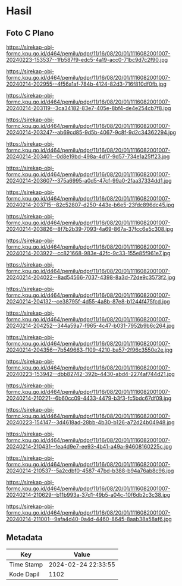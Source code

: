 # Hasil

## Foto C Plano

https://sirekap-obj-formc.kpu.go.id/d464/pemilu/pdpr/11/16/08/20/01/1116082001007-20240223-153537--1fb587f9-edc5-4a19-acc0-71bc9d7c2f90.jpg

https://sirekap-obj-formc.kpu.go.id/d464/pemilu/pdpr/11/16/08/20/01/1116082001007-20240214-202955--4f56a1af-784b-4124-82d3-716f810df0fb.jpg

https://sirekap-obj-formc.kpu.go.id/d464/pemilu/pdpr/11/16/08/20/01/1116082001007-20240214-203119--3ca34182-83e7-405e-8bf4-de4e254cb7f8.jpg

https://sirekap-obj-formc.kpu.go.id/d464/pemilu/pdpr/11/16/08/20/01/1116082001007-20240214-203247--ab69cd85-9d5b-4067-9c8f-9d2c34362294.jpg

https://sirekap-obj-formc.kpu.go.id/d464/pemilu/pdpr/11/16/08/20/01/1116082001007-20240214-203401--0d8e19bd-498a-4d17-9d57-734e1a25ff23.jpg

https://sirekap-obj-formc.kpu.go.id/d464/pemilu/pdpr/11/16/08/20/01/1116082001007-20240214-203607--375a6995-a0d5-47cf-99a0-2faa37334dd1.jpg

https://sirekap-obj-formc.kpu.go.id/d464/pemilu/pdpr/11/16/08/20/01/1116082001007-20240214-203715--82c52807-d250-443e-b6e5-23fdc896dc45.jpg

https://sirekap-obj-formc.kpu.go.id/d464/pemilu/pdpr/11/16/08/20/01/1116082001007-20240214-203826--8f7b2b39-7093-4a69-867a-37fcc6e5c308.jpg

https://sirekap-obj-formc.kpu.go.id/d464/pemilu/pdpr/11/16/08/20/01/1116082001007-20240214-203922--cc821668-983e-42fc-9c33-155e85f961e7.jpg

https://sirekap-obj-formc.kpu.go.id/d464/pemilu/pdpr/11/16/08/20/01/1116082001007-20240214-204022--8ad54566-7037-4398-8a3d-72de9c3573f2.jpg

https://sirekap-obj-formc.kpu.go.id/d464/pemilu/pdpr/11/16/08/20/01/1116082001007-20240214-204132--ce38795f-4d55-4a8b-87e8-b1244f475fcd.jpg

https://sirekap-obj-formc.kpu.go.id/d464/pemilu/pdpr/11/16/08/20/01/1116082001007-20240214-204252--344a59a7-f965-4c47-b031-7952b9b6c264.jpg

https://sirekap-obj-formc.kpu.go.id/d464/pemilu/pdpr/11/16/08/20/01/1116082001007-20240214-204356--7b549663-f109-4210-ba57-2f96c3550e2e.jpg

https://sirekap-obj-formc.kpu.go.id/d464/pemilu/pdpr/11/16/08/20/01/1116082001007-20240223-153942--dbb82742-392b-4430-abd4-2274af744d21.jpg

https://sirekap-obj-formc.kpu.go.id/d464/pemilu/pdpr/11/16/08/20/01/1116082001007-20240214-210221--6b60cc09-4433-4479-b3f3-fc5bdc67df09.jpg

https://sirekap-obj-formc.kpu.go.id/d464/pemilu/pdpr/11/16/08/20/01/1116082001007-20240223-154147--3d4618ad-28bb-4b30-b126-a72d24b04948.jpg

https://sirekap-obj-formc.kpu.go.id/d464/pemilu/pdpr/11/16/08/20/01/1116082001007-20240214-210431--fea4d9e7-ee93-4b41-a49a-94608160225c.jpg

https://sirekap-obj-formc.kpu.go.id/d464/pemilu/pdpr/11/16/08/20/01/1116082001007-20240214-210537--5a2cdbf0-4587-47bd-b388-b94a76ab8c96.jpg

https://sirekap-obj-formc.kpu.go.id/d464/pemilu/pdpr/11/16/08/20/01/1116082001007-20240214-210629--b11b993a-37d1-49b5-a04c-10f6db2c3c38.jpg

https://sirekap-obj-formc.kpu.go.id/d464/pemilu/pdpr/11/16/08/20/01/1116082001007-20240214-211001--9afa4d40-0a4d-4460-8645-8aab38a58af6.jpg


## Metadata

| Key        | Value               |
| ---------- | ------------------- |
| Time Stamp | 2024-02-24 22:33:55 |
| Kode Dapil | 1102                |



